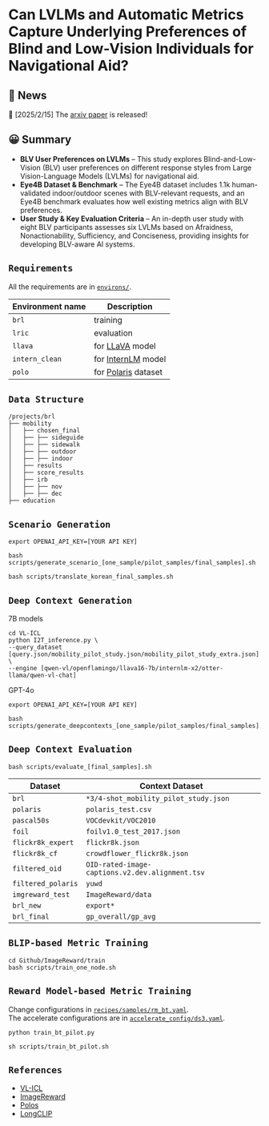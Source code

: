 # Can LVLMs and Automatic Metrics Capture Underlying Preferences of Blind and Low-Vision Individuals for Navigational Aid?

## 📜 News

🚀 [2025/2/15] The [arxiv paper](https://arxiv.org/abs/2502.14883) is released!


## 😀 Summary
- **BLV User Preferences on LVLMs** – This study explores Blind-and-Low-Vision (BLV) user preferences on different response styles from Large Vision-Language Models (LVLMs) for navigational aid.
- **Eye4B Dataset & Benchmark** – The Eye4B dataset includes 1.1k human-validated indoor/outdoor scenes with BLV-relevant requests, and an Eye4B benchmark evaluates how well existing metrics align with BLV preferences.
- **User Study & Key Evaluation Criteria** – An in-depth user study with eight BLV participants assesses six LVLMs based on Afraidness, Nonactionability, Sufficiency, and Conciseness, providing insights for developing BLV-aware AI systems.


## ``Requirements`` 

All the requirements are in [`environs/`](environs/).

| Environment name | Description |
| --- | --- |
| `brl` | training |
| `lric` | evaluation |
| `llava` | for [LLaVA](https://github.com/haotian-liu/LLaVA) model |
| `intern_clean` | for [InternLM](https://github.com/InternLM/InternLM) model |
| `polo` | for [Polaris](https://github.com/keio-smilab24/Polos) dataset |


## ``Data Structure`` 

```none
/projects/brl
├── mobility
│   ├── chosen_final
│   ├── ├── sideguide
│   ├── ├── sidewalk
│   ├── ├── outdoor
│   ├── ├── indoor
│   ├── results
│   ├── score_results
│   ├── irb
│   ├── ├── nov
│   ├── ├── dec
├── education
```


## ``Scenario Generation`` 

```
export OPENAI_API_KEY=[YOUR API KEY]
```
```
bash scripts/generate_scenario_[one_sample/pilot_samples/final_samples].sh
```
```
bash scripts/translate_korean_final_samples.sh
```


## ``Deep Context Generation`` 

7B models 

```
cd VL-ICL
python I2T_inference.py \
--query_dataset [query.json/mobility_pilot_study.json/mobility_pilot_study_extra.json] \
--engine [qwen-vl/openflamingo/llava16-7b/internlm-x2/otter-llama/qwen-vl-chat]
```

GPT-4o 

```
export OPENAI_API_KEY=[YOUR API KEY]
```
```
bash scripts/generate_deepcontexts_[one_sample/pilot_samples/final_samples].sh
```


## ``Deep Context Evaluation`` 

```
bash scripts/evaluate_[final_samples].sh
```

| Dataset | Context Dataset |
| --- | --- |
| `brl` | `*3/4-shot_mobility_pilot_study.json` |
| `polaris` | `polaris_test.csv` |
| `pascal50s` | `VOCdevkit/VOC2010` |
| `foil` | `foilv1.0_test_2017.json` |
| `flickr8k_expert` | `flickr8k.json` |
| `flickr8k_cf` | `crowdflower_flickr8k.json` |
| `filtered_oid` | `OID-rated-image-captions.v2.dev.alignment.tsv` |
| `filtered_polaris` | `yuwd` |
| `imgreward_test` | `ImageReward/data` |
| `brl_new` | `export*` |
| `brl_final` | `gp_overall/gp_avg` |


## ``BLIP-based Metric Training`` 

```
cd Github/ImageReward/train
bash scripts/train_one_node.sh
```


## ``Reward Model-based Metric Training`` 

Change configurations in [`recipes/samples/rm_bt.yaml`](recipes/samples/rm_bt.yaml).  
The accelerate configurations are in [`accelerate_config/ds3.yaml`](accelerate_config/ds3.yaml).  

```
python train_bt_pilot.py 
```
```
sh scripts/train_bt_pilot.sh
```

## ``References`` 

- [VL-ICL](https://github.com/ys-zong/VL-ICL)
- [ImageReward](https://github.com/THUDM/ImageReward.git)
- [Polos](https://github.com/keio-smilab24/Polos.git)
- [LongCLIP](https://github.com/beichenzbc/Long-CLIP.git)
